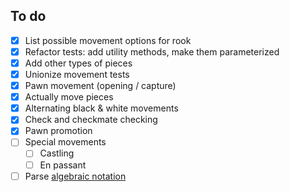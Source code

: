 ## To do

- [x] List possible movement options for rook
- [x] Refactor tests: add utility methods, make them parameterized
- [x] Add other types of pieces
- [x] Unionize movement tests
- [x] Pawn movement (opening / capture)
- [x] Actually move pieces
- [x] Alternating black & white movements
- [x] Check and checkmate checking
- [x] Pawn promotion
- [ ] Special movements
    - [ ] Castling
    - [ ] En passant
- [ ] Parse [algebraic notation](https://en.wikipedia.org/wiki/Algebraic_notation_(chess))
